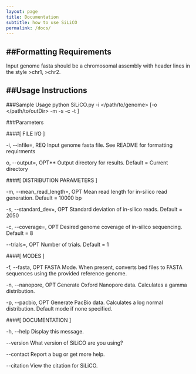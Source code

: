 ```yaml
---
layout: page
title: Documentation
subtitle: how to use SiLiCO
permalink: /docs/
---
```


##Formatting Requirements
---
Input genome fasta should be a chromosomal assembly with header lines in the style >chr1, >chr2.

##Usage Instructions
---

###Sample Usage
python SiLiCO.py -i </path/to/genome> [-o </path/to/outDir> -m <mean read length> -s <standard dev of read lengths> -c <coverage> -t <trials>]

###Parameters


####[ FILE I/O ]

-i, --infile=<str>, REQ	Input genome fasta file. See README for formatting requirments

o, --output=<str>, OPT**			Output directory for results. Default = Current directory

####[ DISTRIBUTION PARAMETERS ]

-m, --mean_read_length=<int>, OPT	Mean read length for in-silico read generation. Default = 10000 bp

-s, --standard_dev=<int>, OPT		Standard deviation of in-silico reads. Default = 2050

-c, --coverage=<int>, OPT		Desired genome coverage of in-silico sequencing. Default = 8

--trials=<int>, OPT			Number of trials. Default = 1 

####[ MODES ]

-f, --fasta, OPT 			FASTA Mode. When present, converts bed files to FASTA sequences using the provided reference genome.

-n, --nanopore, OPT 		Generate Oxford Nanopore data. Calculates a gamma distribution.

-p, --pacbio, OPT 			Generate PacBio data. Calculates a log normal distribution. Default mode if none specified.

####[ DOCUMENTATION ] 

-h, --help				Display this message.

--version	  			What version of SiLiCO are you using?

--contact				Report a bug or get more help.

--citation				View the citation for SiLiCO.



